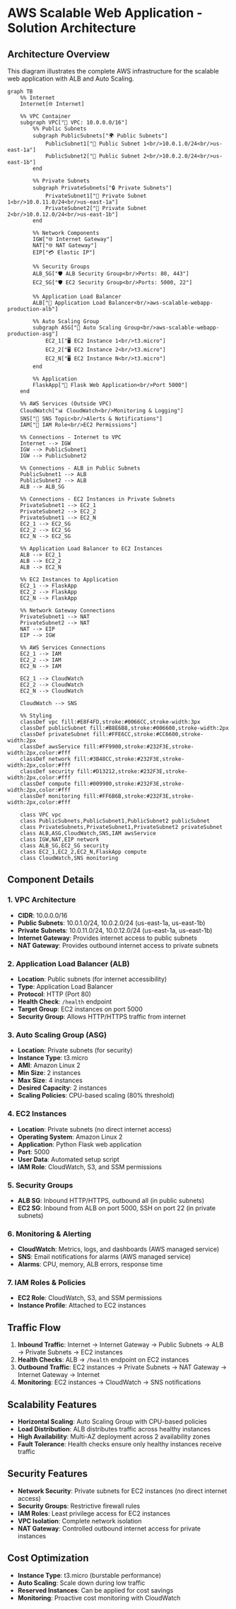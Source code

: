 # AWS Scalable Web Application - Solution Architecture

## Architecture Overview

This diagram illustrates the complete AWS infrastructure for the scalable web application with ALB and Auto Scaling.

```mermaid
graph TB
    %% Internet
    Internet[🌐 Internet]
    
    %% VPC Container
    subgraph VPC["🏢 VPC: 10.0.0.0/16"]
        %% Public Subnets
        subgraph PublicSubnets["🌍 Public Subnets"]
            PublicSubnet1["📡 Public Subnet 1<br/>10.0.1.0/24<br/>us-east-1a"]
            PublicSubnet2["📡 Public Subnet 2<br/>10.0.2.0/24<br/>us-east-1b"]
        end
        
        %% Private Subnets
        subgraph PrivateSubnets["🔒 Private Subnets"]
            PrivateSubnet1["🔐 Private Subnet 1<br/>10.0.11.0/24<br/>us-east-1a"]
            PrivateSubnet2["🔐 Private Subnet 2<br/>10.0.12.0/24<br/>us-east-1b"]
        end
        
        %% Network Components
        IGW["🌐 Internet Gateway"]
        NAT["🌐 NAT Gateway"]
        EIP["💳 Elastic IP"]
        
        %% Security Groups
        ALB_SG["🛡️ ALB Security Group<br/>Ports: 80, 443"]
        EC2_SG["🛡️ EC2 Security Group<br/>Ports: 5000, 22"]
        
        %% Application Load Balancer
        ALB["🔗 Application Load Balancer<br/>aws-scalable-webapp-production-alb"]
        
        %% Auto Scaling Group
        subgraph ASG["🔄 Auto Scaling Group<br/>aws-scalable-webapp-production-asg"]
            EC2_1["🖥️ EC2 Instance 1<br/>t3.micro"]
            EC2_2["🖥️ EC2 Instance 2<br/>t3.micro"]
            EC2_N["🖥️ EC2 Instance N<br/>t3.micro"]
        end
        
        %% Application
        FlaskApp["🐍 Flask Web Application<br/>Port 5000"]
    end
    
    %% AWS Services (Outside VPC)
    CloudWatch["📊 CloudWatch<br/>Monitoring & Logging"]
    SNS["📧 SNS Topic<br/>Alerts & Notifications"]
    IAM["🔑 IAM Role<br/>EC2 Permissions"]
    
    %% Connections - Internet to VPC
    Internet --> IGW
    IGW --> PublicSubnet1
    IGW --> PublicSubnet2
    
    %% Connections - ALB in Public Subnets
    PublicSubnet1 --> ALB
    PublicSubnet2 --> ALB
    ALB --> ALB_SG
    
    %% Connections - EC2 Instances in Private Subnets
    PrivateSubnet1 --> EC2_1
    PrivateSubnet2 --> EC2_2
    PrivateSubnet1 --> EC2_N
    EC2_1 --> EC2_SG
    EC2_2 --> EC2_SG
    EC2_N --> EC2_SG
    
    %% Application Load Balancer to EC2 Instances
    ALB --> EC2_1
    ALB --> EC2_2
    ALB --> EC2_N
    
    %% EC2 Instances to Application
    EC2_1 --> FlaskApp
    EC2_2 --> FlaskApp
    EC2_N --> FlaskApp
    
    %% Network Gateway Connections
    PrivateSubnet1 --> NAT
    PrivateSubnet2 --> NAT
    NAT --> EIP
    EIP --> IGW
    
    %% AWS Services Connections
    EC2_1 --> IAM
    EC2_2 --> IAM
    EC2_N --> IAM
    
    EC2_1 --> CloudWatch
    EC2_2 --> CloudWatch
    EC2_N --> CloudWatch
    
    CloudWatch --> SNS
    
    %% Styling
    classDef vpc fill:#E8F4FD,stroke:#0066CC,stroke-width:3px
    classDef publicSubnet fill:#B8E6B8,stroke:#006600,stroke-width:2px
    classDef privateSubnet fill:#FFE6CC,stroke:#CC6600,stroke-width:2px
    classDef awsService fill:#FF9900,stroke:#232F3E,stroke-width:2px,color:#fff
    classDef network fill:#3B48CC,stroke:#232F3E,stroke-width:2px,color:#fff
    classDef security fill:#D13212,stroke:#232F3E,stroke-width:2px,color:#fff
    classDef compute fill:#009900,stroke:#232F3E,stroke-width:2px,color:#fff
    classDef monitoring fill:#FF6B6B,stroke:#232F3E,stroke-width:2px,color:#fff
    
    class VPC vpc
    class PublicSubnets,PublicSubnet1,PublicSubnet2 publicSubnet
    class PrivateSubnets,PrivateSubnet1,PrivateSubnet2 privateSubnet
    class ALB,ASG,CloudWatch,SNS,IAM awsService
    class IGW,NAT,EIP network
    class ALB_SG,EC2_SG security
    class EC2_1,EC2_2,EC2_N,FlaskApp compute
    class CloudWatch,SNS monitoring
```

## Component Details

### 1. **VPC Architecture**
- **CIDR**: 10.0.0.0/16
- **Public Subnets**: 10.0.1.0/24, 10.0.2.0/24 (us-east-1a, us-east-1b)
- **Private Subnets**: 10.0.11.0/24, 10.0.12.0/24 (us-east-1a, us-east-1b)
- **Internet Gateway**: Provides internet access to public subnets
- **NAT Gateway**: Provides outbound internet access to private subnets

### 2. **Application Load Balancer (ALB)**
- **Location**: Public subnets (for internet accessibility)
- **Type**: Application Load Balancer
- **Protocol**: HTTP (Port 80)
- **Health Check**: `/health` endpoint
- **Target Group**: EC2 instances on port 5000
- **Security Group**: Allows HTTP/HTTPS traffic from internet

### 3. **Auto Scaling Group (ASG)**
- **Location**: Private subnets (for security)
- **Instance Type**: t3.micro
- **AMI**: Amazon Linux 2
- **Min Size**: 2 instances
- **Max Size**: 4 instances
- **Desired Capacity**: 2 instances
- **Scaling Policies**: CPU-based scaling (80% threshold)

### 4. **EC2 Instances**
- **Location**: Private subnets (no direct internet access)
- **Operating System**: Amazon Linux 2
- **Application**: Python Flask web application
- **Port**: 5000
- **User Data**: Automated setup script
- **IAM Role**: CloudWatch, S3, and SSM permissions

### 5. **Security Groups**
- **ALB SG**: Inbound HTTP/HTTPS, outbound all (in public subnets)
- **EC2 SG**: Inbound from ALB on port 5000, SSH on port 22 (in private subnets)

### 6. **Monitoring & Alerting**
- **CloudWatch**: Metrics, logs, and dashboards (AWS managed service)
- **SNS**: Email notifications for alarms (AWS managed service)
- **Alarms**: CPU, memory, ALB errors, response time

### 7. **IAM Roles & Policies**
- **EC2 Role**: CloudWatch, S3, and SSM permissions
- **Instance Profile**: Attached to EC2 instances

## Traffic Flow

1. **Inbound Traffic**: Internet → Internet Gateway → Public Subnets → ALB → Private Subnets → EC2 instances
2. **Health Checks**: ALB → `/health` endpoint on EC2 instances
3. **Outbound Traffic**: EC2 instances → Private Subnets → NAT Gateway → Internet Gateway → Internet
4. **Monitoring**: EC2 instances → CloudWatch → SNS notifications

## Scalability Features

- **Horizontal Scaling**: Auto Scaling Group with CPU-based policies
- **Load Distribution**: ALB distributes traffic across healthy instances
- **High Availability**: Multi-AZ deployment across 2 availability zones
- **Fault Tolerance**: Health checks ensure only healthy instances receive traffic

## Security Features

- **Network Security**: Private subnets for EC2 instances (no direct internet access)
- **Security Groups**: Restrictive firewall rules
- **IAM Roles**: Least privilege access for EC2 instances
- **VPC Isolation**: Complete network isolation
- **NAT Gateway**: Controlled outbound internet access for private instances

## Cost Optimization

- **Instance Type**: t3.micro (burstable performance)
- **Auto Scaling**: Scale down during low traffic
- **Reserved Instances**: Can be applied for cost savings
- **Monitoring**: Proactive cost monitoring with CloudWatch 